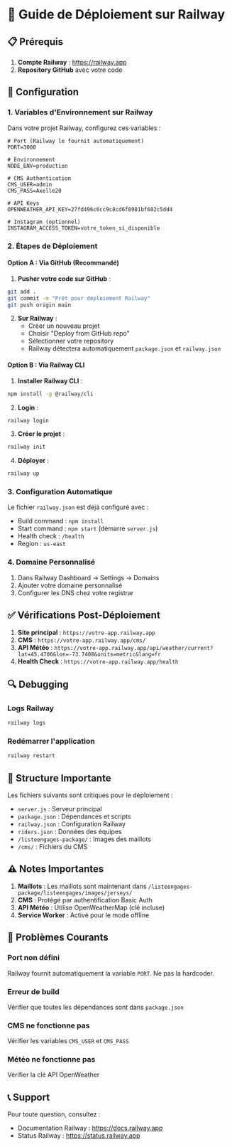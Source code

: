 # 🚀 Guide de Déploiement sur Railway

## 📋 Prérequis

1. **Compte Railway** : https://railway.app
2. **Repository GitHub** avec votre code

## 🔧 Configuration

### 1. Variables d'Environnement sur Railway

Dans votre projet Railway, configurez ces variables :

```env
# Port (Railway le fournit automatiquement)
PORT=3000

# Environnement
NODE_ENV=production

# CMS Authentication
CMS_USER=admin
CMS_PASS=Axelle20

# API Keys
OPENWEATHER_API_KEY=27fd496c6cc9c8cd6f8981bf682c5dd4

# Instagram (optionnel)
INSTAGRAM_ACCESS_TOKEN=votre_token_si_disponible
```

### 2. Étapes de Déploiement

#### Option A : Via GitHub (Recommandé)

1. **Pusher votre code sur GitHub** :
```bash
git add .
git commit -m "Prêt pour déploiement Railway"
git push origin main
```

2. **Sur Railway** :
   - Créer un nouveau projet
   - Choisir "Deploy from GitHub repo"
   - Sélectionner votre repository
   - Railway détectera automatiquement `package.json` et `railway.json`

#### Option B : Via Railway CLI

1. **Installer Railway CLI** :
```bash
npm install -g @railway/cli
```

2. **Login** :
```bash
railway login
```

3. **Créer le projet** :
```bash
railway init
```

4. **Déployer** :
```bash
railway up
```

### 3. Configuration Automatique

Le fichier `railway.json` est déjà configuré avec :
- Build command : `npm install`
- Start command : `npm start` (démarre `server.js`)
- Health check : `/health`
- Region : `us-east`

### 4. Domaine Personnalisé

1. Dans Railway Dashboard → Settings → Domains
2. Ajouter votre domaine personnalisé
3. Configurer les DNS chez votre registrar

## ✅ Vérifications Post-Déploiement

1. **Site principal** : `https://votre-app.railway.app`
2. **CMS** : `https://votre-app.railway.app/cms/`
3. **API Météo** : `https://votre-app.railway.app/api/weather/current?lat=45.4706&lon=-73.7408&units=metric&lang=fr`
4. **Health Check** : `https://votre-app.railway.app/health`

## 🔍 Debugging

### Logs Railway
```bash
railway logs
```

### Redémarrer l'application
```bash
railway restart
```

## 📁 Structure Importante

Les fichiers suivants sont critiques pour le déploiement :

- `server.js` : Serveur principal
- `package.json` : Dépendances et scripts
- `railway.json` : Configuration Railway
- `riders.json` : Données des équipes
- `/listeengages-package/` : Images des maillots
- `/cms/` : Fichiers du CMS

## ⚠️ Notes Importantes

1. **Maillots** : Les maillots sont maintenant dans `/listeengages-package/listeengages/images/jerseys/`
2. **CMS** : Protégé par authentification Basic Auth
3. **API Météo** : Utilise OpenWeatherMap (clé incluse)
4. **Service Worker** : Activé pour le mode offline

## 🚨 Problèmes Courants

### Port non défini
Railway fournit automatiquement la variable `PORT`. Ne pas la hardcoder.

### Erreur de build
Vérifier que toutes les dépendances sont dans `package.json`

### CMS ne fonctionne pas
Vérifier les variables `CMS_USER` et `CMS_PASS`

### Météo ne fonctionne pas
Vérifier la clé API OpenWeather

## 📞 Support

Pour toute question, consultez :
- Documentation Railway : https://docs.railway.app
- Status Railway : https://status.railway.app
